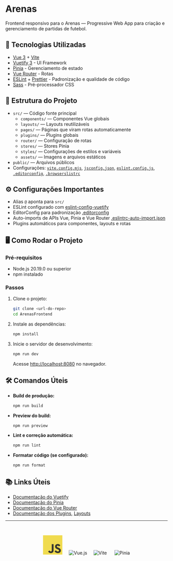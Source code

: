 # Arenas

Frontend responsivo para o Arenas — Progressive Web App para criação e gerenciamento de partidas de futebol.

## 🚀 Tecnologias Utilizadas

- [Vue 3](https://vuejs.org/) + [Vite](https://vite.dev/)
- [Vuetify 3](https://vuetifyjs.com/) - UI Framework
- [Pinia](https://pinia.vuejs.org/) - Gerenciamento de estado
- [Vue Router](https://router.vuejs.org/) - Rotas
- [ESLint](https://eslint.org/) + [Prettier](https://prettier.io/) - Padronização e qualidade de código
- [Sass](https://sass-lang.com/) - Pré-processador CSS

## 📁 Estrutura do Projeto

- `src/` — Código fonte principal
  - `components/` — Componentes Vue globais
  - `layouts/` — Layouts reutilizáveis
  - `pages/` — Páginas que viram rotas automaticamente
  - `plugins/` — Plugins globais
  - `router/` — Configuração de rotas
  - `stores/` — Stores Pinia
  - `styles/` — Configurações de estilos e variáveis
  - `assets/` — Imagens e arquivos estáticos
- `public/` — Arquivos públicos
- Configurações: [`vite.config.mjs`](vite.config.mjs), [`jsconfig.json`](jsconfig.json), [`eslint.config.js`](eslint.config.js), [`.editorconfig`](.editorconfig), [`.browserslistrc`](.browserslistrc)

## ⚙️ Configurações Importantes

- Alias `@` aponta para `src/`
- ESLint configurado com [eslint-config-vuetify](eslint.config.js)
- EditorConfig para padronização [.editorconfig](.editorconfig)
- Auto-imports de APIs Vue, Pinia e Vue Router [.eslintrc-auto-import.json](.eslintrc-auto-import.json)
- Plugins automáticos para componentes, layouts e rotas

## 🖥️ Como Rodar o Projeto

### Pré-requisitos

- Node.js 20.19.0 ou superior
- npm instalado

### Passos

1. Clone o projeto:

   ```bash
   git clone <url-do-repo>
   cd ArenasFrontend
   ```

2. Instale as dependências:

   ```bash
   npm install
   ```

3. Inicie o servidor de desenvolvimento:

   ```bash
   npm run dev
   ```

   Acesse [http://localhost:8080](http://localhost:8080) no navegador.

## 🛠️ Comandos Úteis

- **Build de produção:**
  ```bash
  npm run build
  ```
- **Preview do build:**
  ```bash
  npm run preview
  ```
- **Lint e correção automática:**
  ```bash
  npm run lint
  ```
- **Formatar código (se configurado):**
  ```bash
  npm run format
  ```

## 📚 Links Úteis

- [Documentação do Vuetify](https://vuetifyjs.com/)
- [Documentação do Pinia](https://pinia.vuejs.org/)
- [Documentação do Vue Router](https://router.vuejs.org/)
- [Documentação dos Plugins](https://github.com/unplugin/unplugin-vue-components), [Layouts](https://github.com/loicduong/vite-plugin-vue-layouts-next)

---
<br>

<p align="center">
  <img src="https://raw.githubusercontent.com/github/explore/main/topics/javascript/javascript.png" alt="JavaScript" height="60"/>&nbsp;&nbsp;&nbsp;&nbsp;
  <img src="https://vuejs.org/images/logo.png" alt="Vue.js" height="60"/>&nbsp;&nbsp;&nbsp;&nbsp;
  <img src="https://raw.githubusercontent.com/vitejs/vite/main/docs/public/logo.svg" alt="Vite" height="60"/> &nbsp;&nbsp;&nbsp;&nbsp;
  <img src="https://pinia.vuejs.org/logo.svg" alt="Pinia" height="60"/>
</p>